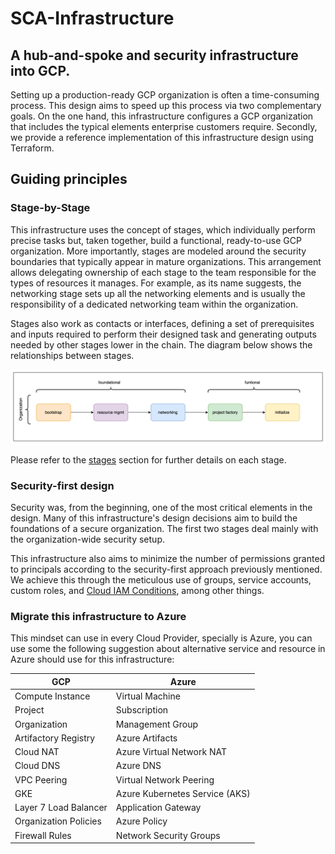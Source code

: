 # SCA-Infrastructure
## A hub-and-spoke and security infrastructure into GCP.
Setting up a production-ready GCP organization is often a time-consuming process. This design aims to speed up this process via two complementary goals. On the one hand, this infrastructure configures a GCP organization that includes the typical elements enterprise customers require. Secondly, we provide a reference implementation of this infrastructure design using Terraform.
## Guiding principles

### Stage-by-Stage

This infrastructure uses the concept of stages, which individually perform precise tasks but, taken together, build a functional, ready-to-use GCP organization. More importantly, stages are modeled around the security boundaries that typically appear in mature organizations. This arrangement allows delegating ownership of each stage to the team responsible for the types of resources it manages. For example, as its name suggests, the networking stage sets up all the networking elements and is usually the responsibility of a dedicated networking team within the organization.

Stages also work as contacts or interfaces, defining a set of prerequisites and inputs required to perform their designed task and generating outputs needed by other stages lower in the chain. The diagram below shows the relationships between stages.

<p align="center">
  <img src="img.png" alt="Stages diagram">
</p>

Please refer to the [stages](./stages/) section for further details on each stage.
### Security-first design

Security was, from the beginning, one of the most critical elements in the design. Many of this infrastructure's design decisions aim to build the foundations of a secure organization. The first two stages deal mainly with the organization-wide security setup.

This infrastructure also aims to minimize the number of permissions granted to principals according to the security-first approach previously mentioned. We achieve this through the meticulous use of groups, service accounts, custom roles, and [Cloud IAM Conditions](https://cloud.google.com/iam/docs/conditions-overview), among other things.

### Migrate this infrastructure to Azure

This mindset can use in every Cloud Provider, specially is Azure, you can use some the following suggestion about alternative service and resource in Azure should use for this infrastructure:

| GCP | Azure |
|-----|-------|
|Compute Instance|Virtual Machine|
|Project|Subscription|
|Organization|Management Group|
|Artifactory Registry|Azure Artifacts|
|Cloud NAT|Azure Virtual Network NAT|
|Cloud DNS|Azure DNS|
|VPC Peering|Virtual Network Peering|
|GKE|Azure Kubernetes Service (AKS)|
|Layer 7 Load Balancer|Application Gateway|
|Organization Policies|Azure Policy|
|Firewall Rules|Network Security Groups|